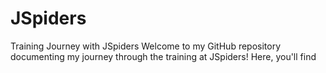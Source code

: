 # JSpiders
Training Journey with JSpiders Welcome to my GitHub repository documenting my journey through the training at JSpiders! Here, you'll find 

